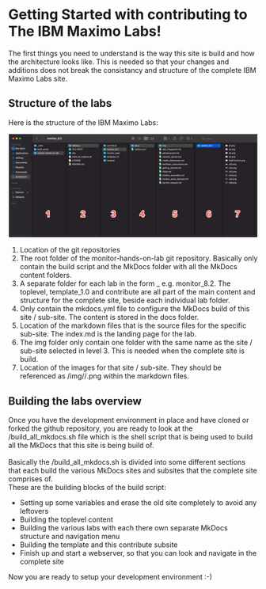 
# Getting Started with contributing to<br>The IBM Maximo Labs!

The first things you need to understand is the way this site is build and how the architecture looks like. This is needed so that your changes and additions does not break the consistancy and structure of the complete IBM Maximo Labs site.

## Structure of the labs

Here is the structure of the IBM Maximo Labs:

![Template Architecture](/img/architecture.png)

1. Location of the git repositories
2. The root folder of the monitor-hands-on-lab git repository. Basically only contain the build script and the MkDocs folder with all the MkDocs content folders.
3. A separate folder for each lab in the form <product>_<version> e.g. monitor_8.2. The toplevel, template_1.0 and contribute are all part of the main content and structure for the complete site, beside each individual lab folder.
4. Only contain the mkdocs.yml file to configure the MkDocs build of this site / sub-site. The content is stored in the docs folder.
5. Location of the markdown files that is the source files for the specific sub-site. The index.md is the landing page for the lab.
6. The img folder only contain one folder with the same name as the site / sub-site selected in level 3. This is needed when the complete site is build.
7. Location of the images for that site / sub-site. They should be referenced as /img/<lab>/<image>.png within the markdown files.

## Building the labs overview

Once you have the development environment in place and have cloned or forked the github repository, you are ready to look at the /build_all_mkdocs.sh file which is the shell script that is being used to build all the MkDocs that this site is being build of.<br><br>
Basically the /build_all_mkdocs.sh is divided into some different sections that each build the various MkDocs sites and subsites that the complete site comprises of.<br>
These are the building blocks of the build script:

*  Setting up some variables and erase the old site completely to avoid any leftovers
*  Building the toplevel content
*  Building the various labs with each there own separate MkDocs structure and navigation menu
*  Building the template and this contribute subsite
*  Finish up and start a webserver, so that you can look and navigate in the complete site 

Now you are ready to setup your development environment :-)
<br>